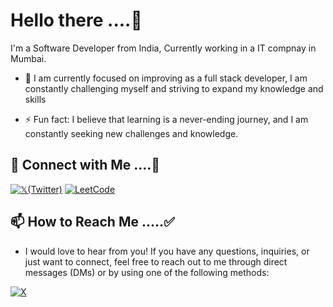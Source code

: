 

# Hello there ....👋
I'm a Software Developer from India, Currently working in a IT compnay in Mumbai.


- 🔭  I am currently focused on improving as a full stack developer, I am constantly challenging myself and striving to expand my knowledge and skills

- ⚡ Fun fact: I believe that learning is a never-ending journey, and I am constantly seeking new challenges and knowledge. 


## 🔗 Connect with Me ....🤝

[![𝕏(Twitter)](https://img.shields.io/badge/Twitter-Follow-blue?style=for-the-badge&logo=x&logoColor=white)](https://x.com/laxmankumarIITB)
[![LeetCode](https://img.shields.io/badge/LeetCode-Profile-red?style=for-the-badge&logo=leetcode&logoColor=black)](https://leetcode.com/laxman-123)

## 📫 How to Reach Me .....✅

 - I would love to hear from you! If you have any questions, inquiries, or just want to connect, feel free to reach out to me through direct messages (DMs) or by using one of the following methods:




[![X](https://img.icons8.com/color/48/000000/twitterx.png)](https://x.com/laxmankumarIITB)



